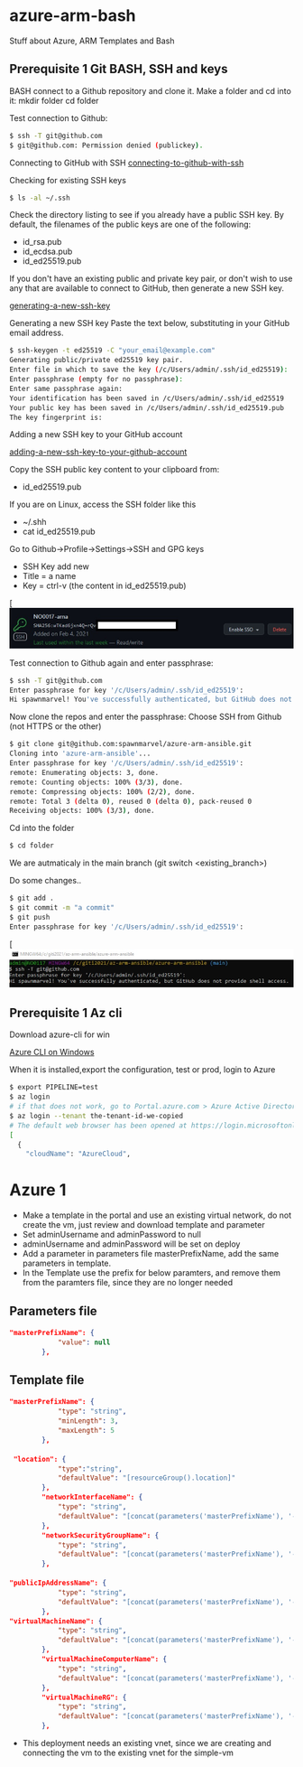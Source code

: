 # azure-arm-bash
Stuff about Azure, ARM Templates and Bash

## Prerequisite 1 Git BASH, SSH and keys

BASH connect to a Github repository and clone it.
Make a folder and cd into it:
mkdir folder
cd folder

Test connection to Github:
```sh
$ ssh -T git@github.com
$ git@github.com: Permission denied (publickey).
```

Connecting to GitHub with SSH
[connecting-to-github-with-ssh](https://docs.github.com/en/github/authenticating-to-github/connecting-to-github-with-ssh)

Checking for existing SSH keys
```sh
$ ls -al ~/.ssh
```
Check the directory listing to see if you already have a public SSH key. By default, the filenames of the public keys are one of the following:
* id_rsa.pub
* id_ecdsa.pub
* id_ed25519.pub

If you don't have an existing public and private key pair, or don't wish to use any that are available to connect to GitHub, then generate a new SSH key.

[generating-a-new-ssh-key](https://docs.github.com/en/github/authenticating-to-github/generating-a-new-ssh-key-and-adding-it-to-the-ssh-agent#adding-your-ssh-key-to-the-ssh-agent)

Generating a new SSH key
Paste the text below, substituting in your GitHub email address.

```sh
$ ssh-keygen -t ed25519 -C "your_email@example.com"
Generating public/private ed25519 key pair.
Enter file in which to save the key (/c/Users/admin/.ssh/id_ed25519):
Enter passphrase (empty for no passphrase):
Enter same passphrase again:
Your identification has been saved in /c/Users/admin/.ssh/id_ed25519
Your public key has been saved in /c/Users/admin/.ssh/id_ed25519.pub
The key fingerprint is:
```

Adding a new SSH key to your GitHub account

[adding-a-new-ssh-key-to-your-github-account](https://docs.github.com/en/github/authenticating-to-github/adding-a-new-ssh-key-to-your-github-account)

Copy the SSH public key content to your clipboard from:
* id_ed25519.pub

If you are on Linux, access the SSH folder like this
* ~/.shh
* cat id_ed25519.pub

Go to Github->Profile->Settings->SSH and GPG keys
* SSH Key add new
* Title = a name
* Key = ctrl-v (the content in id_ed25519.pub)

[![Screenshot](x_ssh_key_1.jpg)

Test connection to Github again and enter passphrase:
```sh
$ ssh -T git@github.com
Enter passphrase for key '/c/Users/admin/.ssh/id_ed25519':
Hi spawnmarvel! You've successfully authenticated, but GitHub does not provide shell access.
```

Now clone the repos and enter the passphrase:
Choose SSH from Github (not HTTPS or the other)

```sh
$ git clone git@github.com:spawnmarvel/azure-arm-ansible.git
Cloning into 'azure-arm-ansible'...
Enter passphrase for key '/c/Users/admin/.ssh/id_ed25519':
remote: Enumerating objects: 3, done.
remote: Counting objects: 100% (3/3), done.
remote: Compressing objects: 100% (2/2), done.
remote: Total 3 (delta 0), reused 0 (delta 0), pack-reused 0
Receiving objects: 100% (3/3), done.
```

Cd into the folder
```sh
$ cd folder
```

We are autmaticaly in the main branch (git switch <existing_branch>)

Do some changes..
```sh
$ git add .
$ git commit -m "a commit"
$ git push
Enter passphrase for key '/c/Users/admin/.ssh/id_ed25519':

```
[![Screenshot](x_git_bash.jpg)

## Prerequisite 1  Az cli
Download azure-cli for win

[Azure CLI on Windows](https://docs.microsoft.com/en-us/cli/azure/install-azure-cli-windows?tabs=azure-cli)

When it is installed,export the configuration, test or prod, login to Azure

```sh
$ export PIPELINE=test
$ az login
# if that does not work, go to Portal.azure.com > Azure Active Directory > Properties and you will see the tenant id, cp it
$ az login --tenant the-tenant-id-we-copied
# The default web browser has been opened at https://login.microsoftonline.com/the-tenant-id-we-copied
[
  {
    "cloudName": "AzureCloud",
```
# Azure 1

* Make a template in the portal and use an existing virtual network, do not create the vm, just review and download template and parameter
* Set adminUsername and adminPassword to null
* adminUsername and adminPassword will be set on deploy
* Add a parameter in parameters file masterPrefixName, add the same parameters in template. 
* In the Template use the prefix for below paramters, and remove them from the paramters file, since they are no longer needed

## Parameters file
```json
"masterPrefixName": {
            "value": null
        },

```
## Template file
```json
"masterPrefixName": {
            "type": "string",
            "minLength": 3,
            "maxLength": 5
        },

 "location": {
            "type":"string",
            "defaultValue": "[resourceGroup().location]"
        },
        "networkInterfaceName": {
            "type": "string",
            "defaultValue": "[concat(parameters('masterPrefixName'), '-test-vm-nic')]"
        },
        "networkSecurityGroupName": {
            "type": "string",
            "defaultValue": "[concat(parameters('masterPrefixName'), '-test-vm-nsg')]"
        },

"publicIpAddressName": {
            "type": "string",
            "defaultValue": "[concat(parameters('masterPrefixName'), '-test-vm-ip')]"
        },   
"virtualMachineName": {
            "type": "string",
            "defaultValue": "[concat(parameters('masterPrefixName'), '-test-vm')]"
        },
        "virtualMachineComputerName": {
            "type": "string",
            "defaultValue": "[concat(parameters('masterPrefixName'), '-test-vm')]"
        },
        "virtualMachineRG": {
            "type": "string",
            "defaultValue": "[concat(parameters('masterPrefixName'), '-test-vm-rg')]"
        },         
```
* This deployment needs an existing vnet, since we are creating and connecting the vm to the existing vnet for the simple-vm

















